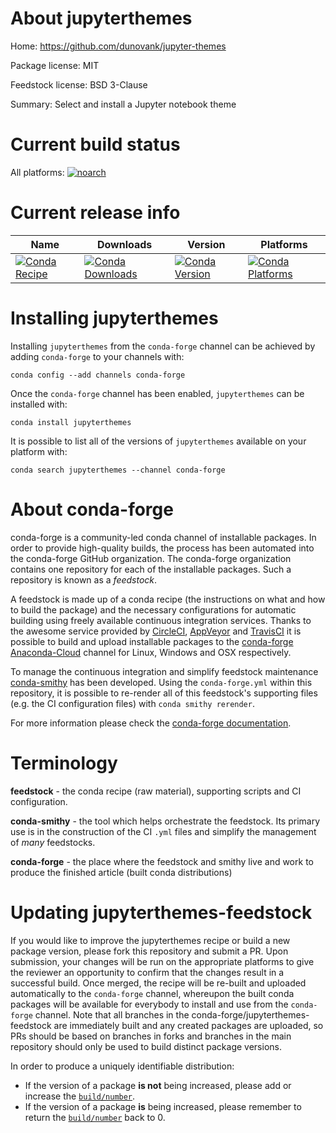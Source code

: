 About jupyterthemes
===================

Home: https://github.com/dunovank/jupyter-themes

Package license: MIT

Feedstock license: BSD 3-Clause

Summary: Select and install a Jupyter notebook theme



Current build status
====================

All platforms:
[![noarch](https://img.shields.io/circleci/project/github/conda-forge/jupyterthemes-feedstock/master.svg?label=noarch)](https://circleci.com/gh/conda-forge/jupyterthemes-feedstock)

Current release info
====================

| Name | Downloads | Version | Platforms |
| --- | --- | --- | --- |
| [![Conda Recipe](https://img.shields.io/badge/recipe-jupyterthemes-green.svg)](https://anaconda.org/conda-forge/jupyterthemes) | [![Conda Downloads](https://img.shields.io/conda/dn/conda-forge/jupyterthemes.svg)](https://anaconda.org/conda-forge/jupyterthemes) | [![Conda Version](https://img.shields.io/conda/vn/conda-forge/jupyterthemes.svg)](https://anaconda.org/conda-forge/jupyterthemes) | [![Conda Platforms](https://img.shields.io/conda/pn/conda-forge/jupyterthemes.svg)](https://anaconda.org/conda-forge/jupyterthemes) |

Installing jupyterthemes
========================

Installing `jupyterthemes` from the `conda-forge` channel can be achieved by adding `conda-forge` to your channels with:

```
conda config --add channels conda-forge
```

Once the `conda-forge` channel has been enabled, `jupyterthemes` can be installed with:

```
conda install jupyterthemes
```

It is possible to list all of the versions of `jupyterthemes` available on your platform with:

```
conda search jupyterthemes --channel conda-forge
```


About conda-forge
=================

conda-forge is a community-led conda channel of installable packages.
In order to provide high-quality builds, the process has been automated into the
conda-forge GitHub organization. The conda-forge organization contains one repository
for each of the installable packages. Such a repository is known as a *feedstock*.

A feedstock is made up of a conda recipe (the instructions on what and how to build
the package) and the necessary configurations for automatic building using freely
available continuous integration services. Thanks to the awesome service provided by
[CircleCI](https://circleci.com/), [AppVeyor](http://www.appveyor.com/)
and [TravisCI](https://travis-ci.org/) it is possible to build and upload installable
packages to the [conda-forge](https://anaconda.org/conda-forge)
[Anaconda-Cloud](http://docs.anaconda.org/) channel for Linux, Windows and OSX respectively.

To manage the continuous integration and simplify feedstock maintenance
[conda-smithy](http://github.com/conda-forge/conda-smithy) has been developed.
Using the ``conda-forge.yml`` within this repository, it is possible to re-render all of
this feedstock's supporting files (e.g. the CI configuration files) with ``conda smithy rerender``.

For more information please check the [conda-forge documentation](https://conda-forge.org/docs/).

Terminology
===========

**feedstock** - the conda recipe (raw material), supporting scripts and CI configuration.

**conda-smithy** - the tool which helps orchestrate the feedstock.
                   Its primary use is in the construction of the CI ``.yml`` files
                   and simplify the management of *many* feedstocks.

**conda-forge** - the place where the feedstock and smithy live and work to
                  produce the finished article (built conda distributions)


Updating jupyterthemes-feedstock
================================

If you would like to improve the jupyterthemes recipe or build a new
package version, please fork this repository and submit a PR. Upon submission,
your changes will be run on the appropriate platforms to give the reviewer an
opportunity to confirm that the changes result in a successful build. Once
merged, the recipe will be re-built and uploaded automatically to the
`conda-forge` channel, whereupon the built conda packages will be available for
everybody to install and use from the `conda-forge` channel.
Note that all branches in the conda-forge/jupyterthemes-feedstock are
immediately built and any created packages are uploaded, so PRs should be based
on branches in forks and branches in the main repository should only be used to
build distinct package versions.

In order to produce a uniquely identifiable distribution:
 * If the version of a package **is not** being increased, please add or increase
   the [``build/number``](http://conda.pydata.org/docs/building/meta-yaml.html#build-number-and-string).
 * If the version of a package **is** being increased, please remember to return
   the [``build/number``](http://conda.pydata.org/docs/building/meta-yaml.html#build-number-and-string)
   back to 0.